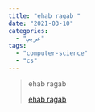 ```yaml
---
title: "ehab ragab "
date: "2021-03-10"
categories:
  - "عربي"
tags:
  - "computer-science"
  - "cs"
---
```


> ehab ragab
>
> [ehab ragab ](https://www.youtube.com/c/ehabragab/playlists)
